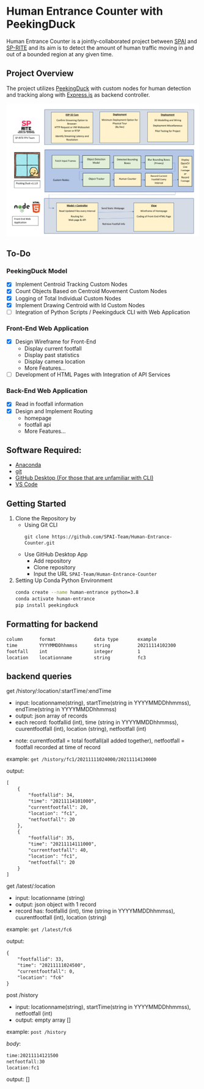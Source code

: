# Human Entrance Counter with PeekingDuck
Human Entrance Counter is a jointly-collaborated project between [SPAI](https://www.instagram.com/spai.sp/) and [SP-RITE](https://www.instagram.com/sp.riteclub/) and its aim is to detect the amount of human traffic moving in and out of a bounded region at any given time.

## Project Overview

The project utilizes [PeekingDuck](https://github.com/aimakerspace/PeekingDuck) with custom nodes for human detection and tracking along with [Express.js](https://expressjs.com/) as backend controller.

![tech-stack.png](assets/tech-stack.png)


## To-Do
### PeekingDuck Model
- [x] Implement Centroid Tracking Custom Nodes
- [x] Count Objects Based on Centroid Movement Custom Nodes
- [x] Logging of Total Individual Custom Nodes
- [x] Implement Drawing Centroid with Id Custom Nodes
- [ ] Integration of Python Scripts / Peekingduck CLI with Web Application

### Front-End Web Application
- [x] Design Wireframe for Front-End
    - Display current footfall
    - Display past statistics
    - Display camera location
    - More Features...
- [ ] Development of HTML Pages with Integration of API Services

### Back-End Web Application
- [x] Read in footfall information
- [x] Design and Implement Routing
    - homepage
    - footfall api
    - More Features...


## Software Required:
- [Anaconda](https://www.anaconda.com/products/individual)
- [git](https://git-scm.com/downloads)
- [GitHub Desktop (For those that are unfamiliar with CLI)](https://desktop.github.com/)
- [VS Code](https://code.visualstudio.com/)

## Getting Started
1. Clone the Repository by 
    - Using Git CLI
        ```
        git clone https://github.com/SPAI-Team/Human-Entrance-Counter.git
        ```
    - Use GitHub Desktop App
        - Add repository
        - Clone repository
        - Input the URL `SPAI-Team/Human-Entrance-Counter`
2. Setting Up Conda Python Environment
    ```bash
    conda create --name human-entrance python=3.8
    conda activate human-entrance
    pip install peekingduck
    ```

## Formatting for backend

```
column      format              data type       example
time        YYYYMMDDhhmmss      string          20211114102300
footfall    int                 integer         1
location    locationname        string          fc3
```
## backend queries

get /history/:location/:startTime/:endTime
- input: locationname(string), startTime(string in YYYYMMDDhhmmss), endTime(string in YYYYMMDDhhmmss)
- output: json array of records
- each record: footfallid (int), time (string in YYYYMMDDhhmmss), cuurentfootfall (int), location (string), netfootfall (int)
* note: currentfootfall = total footfall(all added together), netfootfall = footfall recorded at time of record

example:
```get /history/fc1/20211111024000/20211114130000```

output:
```
[
    {
        "footfallid": 34,
        "time": "20211114101000",
        "currentfootfall": 20,
        "location": "fc1",
        "netfootfall": 20
    },
    {
        "footfallid": 35,
        "time": "20211114111000",
        "currentfootfall": 40,
        "location": "fc1",
        "netfootfall": 20
    }
]
```


get /latest/:location
- input: locationname (string)
- output: json object with 1 record
- record has: footfallid (int), time (string in YYYYMMDDhhmmss), cuurentfootfall (int), location (string)

example:
```get /latest/fc6```

output:
```
{
    "footfallid": 33,
    "time": "20211111024500",
    "currentfootfall": 0,
    "location": "fc6"
}
```

post /history
- input: locationname(string), startTime(string in YYYYMMDDhhmmss), netfootfall (int)
- output: empty array []

example:
```post /history```

_body_:
```
time:20211114121500
netfootfall:30
location:fc1
```

output: []
